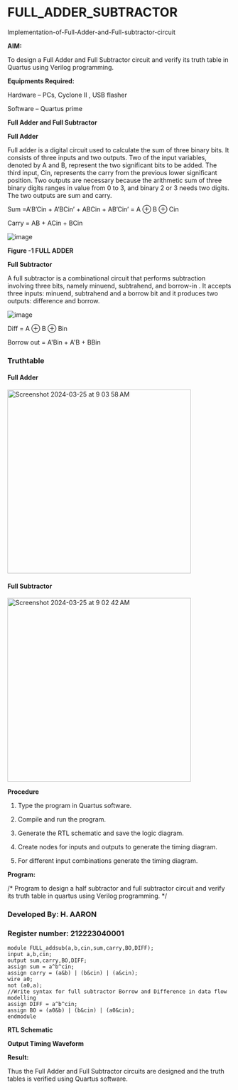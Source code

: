 # FULL_ADDER_SUBTRACTOR

Implementation-of-Full-Adder-and-Full-subtractor-circuit

**AIM:**

To design a Full Adder and Full Subtractor circuit and verify its truth table in Quartus using Verilog programming.

**Equipments Required:**

Hardware – PCs, Cyclone II , USB flasher

Software – Quartus prime

**Full Adder and Full Subtractor**

**Full Adder**

Full adder is a digital circuit used to calculate the sum of three binary bits. It consists of three inputs and two outputs. Two of the input variables, denoted by A and B, represent the two significant bits to be added. The third input, Cin, represents the carry from the previous lower significant position. Two outputs are necessary because the arithmetic sum of three binary digits ranges in value from 0 to 3, and binary 2 or 3 needs two digits. The two outputs are sum and carry.

Sum =A’B’Cin + A’BCin’ + ABCin + AB’Cin’ = A ⊕ B ⊕ Cin 

Carry = AB + ACin + BCin

![image](https://github.com/naavaneetha/FULL_ADDER_SUBTRACTOR/assets/154305477/0f30ba51-5ffb-4198-845f-18e054f675e7)

**Figure -1 FULL ADDER**

**Full Subtractor**

A full subtractor is a combinational circuit that performs subtraction involving three bits, namely minuend, subtrahend, and borrow-in . It accepts three inputs: minuend, subtrahend and a borrow bit and it produces two outputs: difference and borrow.

![image](https://github.com/naavaneetha/FULL_ADDER_SUBTRACTOR/assets/154305477/02b24f51-ab51-4304-9ad6-7b81ffc1ead5)

Diff = A ⊕ B ⊕ Bin 

Borrow out = A'Bin + A'B + BBin

### Truthtable
#### Full Adder
<img width="413" alt="Screenshot 2024-03-25 at 9 03 58 AM" src="https://github.com/aaron-h-2k5/FULL_ADDER_SUBTRACTOR/assets/144250957/266d60fe-2137-491c-9301-3c0b3487268e">

#### Full Subtractor
<img width="413" alt="Screenshot 2024-03-25 at 9 02 42 AM" src="https://github.com/aaron-h-2k5/FULL_ADDER_SUBTRACTOR/assets/144250957/4408afe0-6f11-40c0-9ad0-6a4d0add06e6">

**Procedure**

1. Type the program in Quartus software.

2. Compile and run the program.

3. Generate the RTL schematic and save the logic diagram.

4. Create nodes for inputs and outputs to generate the timing diagram.

5. For different input combinations generate the timing diagram.

**Program:**

/* Program to design a half subtractor and full subtractor circuit and verify its truth table in quartus using Verilog programming. 
*/
### Developed By: H. AARON
### Register number: 212223040001
```
module FULL_addsub(a,b,cin,sum,carry,BO,DIFF);
input a,b,cin;
output sum,carry,BO,DIFF;
assign sum = a^b^cin;
assign carry = (a&b) | (b&cin) | (a&cin);
wire a0;
not (a0,a);
//Write syntax for full subtractor Borrow and Difference in data flow modelling
assign DIFF = a^b^cin;
assign BO = (a0&b) | (b&cin) | (a0&cin);
endmodule
```

**RTL Schematic**

**Output Timing Waveform**

**Result:**

Thus the Full Adder and Full Subtractor circuits are designed and the truth tables is verified using Quartus software.



